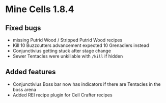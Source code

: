# Mine Cells 1.8.4

## Fixed bugs

- missing Putrid Wood / Stripped Putrid Wood recipes
- Kill 10 Buzzcutters advancement expected 10 Grenadiers instead
- Conjunctivius getting stuck after stage change
- Sewer Tentacles were unkillable with `/kill` if hidden

## Added features

- Conjunctivius Boss bar now has indicators if there are Tentacles in the boss arena
- Added REI recipe plugin for Cell Crafter recipes
